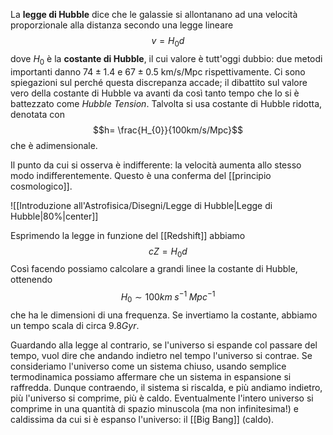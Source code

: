 La **legge di Hubble** dice che le galassie si allontanano ad una velocità proporzionale alla distanza secondo una legge lineare
$$v=H_{0}d$$
dove $H_{0}$ è la **costante di Hubble**, il cui valore è tutt'oggi dubbio: due metodi importanti danno $74\pm1.4$ e $67\pm0.5$ km/s/Mpc rispettivamente. Ci sono spiegazioni sul perché questa discrepanza accade; il dibattito sul valore vero della costante di Hubble va avanti da così tanto tempo che lo si è battezzato come *Hubble Tension*. Talvolta si usa costante di Hubble ridotta, denotata con
$$h= \frac{H_{0}}{100km/s/Mpc}$$
che è adimensionale.

Il punto da cui si osserva è indifferente: la velocità aumenta allo stesso modo indifferentemente. Questo è una conferma del [[principio cosmologico]].

![[Introduzione all'Astrofisica/Disegni/Legge di Hubble|Legge di Hubble|80%|center]]

Esprimendo la legge in funzione del [[Redshift]] abbiamo
$$cZ=H_{0}d$$
Così facendo possiamo calcolare a grandi linee la costante di Hubble, ottenendo
$$H_{0}\sim100km\;s^{-1}\;Mpc^{-1}$$
che ha le dimensioni di una frequenza. Se invertiamo la costante, abbiamo un tempo scala di circa $9.8Gyr$.

Guardando alla legge al contrario, se l'universo si espande col passare del tempo, vuol dire che andando indietro nel tempo l'universo si contrae. Se consideriamo l'universo come un sistema chiuso, usando semplice termodinamica possiamo affermare che un sistema in espansione si raffredda. Dunque contraendo, il sistema si riscalda, e più andiamo indietro, più l'universo si comprime, più è caldo. Eventualmente l'intero universo si comprime in una quantità di spazio minuscola (ma non infinitesima!) e caldissima da cui si è espanso l'universo: il [[Big Bang]] (caldo).